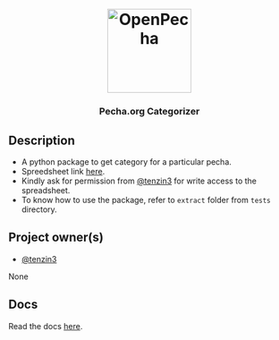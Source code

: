 
<h1 align="center">
  <br>
  <a href="https://openpecha.org"><img src="https://avatars.githubusercontent.com/u/82142807?s=400&u=19e108a15566f3a1449bafb03b8dd706a72aebcd&v=4" alt="OpenPecha" width="150"></a>
  <br>
</h1>

<!-- Replace with 1-sentence description about what this tool is or does.-->

<h3 align="center">Pecha.org Categorizer</h3>

## Description
- A python package to get category for a particular pecha.
- Spreedsheet link [here](https://docs.google.com/spreadsheets/d/16pvNdKqGSb_CNZEkzS8B9fn_o9MMsoqA4vC5_X9G7bc/edit?usp=sharing).
- Kindly ask for permission from [@tenzin3](https://github.com/tenzin3) for write access to the spreadsheet.
- To know how to use the package, refer to `extract` folder from `tests` directory.



## Project owner(s)

<!-- Link to the repo owners' github profiles -->

- [@tenzin3](https://github.com/tenzin3)

None
## Docs

<!-- Update the link to the docs -->

Read the docs [here](https://wiki.openpecha.org/#/dev/coding-guidelines).
